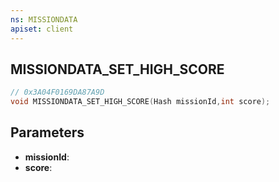 ```yaml
---
ns: MISSIONDATA
apiset: client
---
```

## MISSIONDATA_SET_HIGH_SCORE

```c
// 0x3A04F0169DA87A9D
void MISSIONDATA_SET_HIGH_SCORE(Hash missionId,int score);
```


## Parameters
* **missionId**:
* **score**: